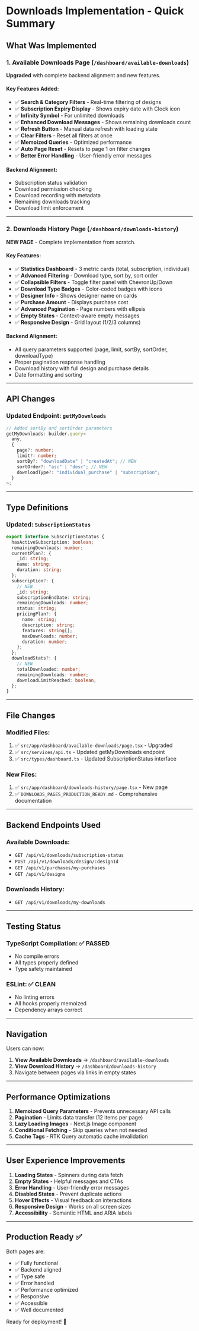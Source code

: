 # Downloads Implementation - Quick Summary

## What Was Implemented

### 1. **Available Downloads Page** (`/dashboard/available-downloads`)

**Upgraded** with complete backend alignment and new features.

#### Key Features Added:

- ✅ **Search & Category Filters** - Real-time filtering of designs
- ✅ **Subscription Expiry Display** - Shows expiry date with Clock icon
- ✅ **Infinity Symbol** - For unlimited downloads
- ✅ **Enhanced Download Messages** - Shows remaining downloads count
- ✅ **Refresh Button** - Manual data refresh with loading state
- ✅ **Clear Filters** - Reset all filters at once
- ✅ **Memoized Queries** - Optimized performance
- ✅ **Auto Page Reset** - Resets to page 1 on filter changes
- ✅ **Better Error Handling** - User-friendly error messages

#### Backend Alignment:

- Subscription status validation
- Download permission checking
- Download recording with metadata
- Remaining downloads tracking
- Download limit enforcement

---

### 2. **Downloads History Page** (`/dashboard/downloads-history`)

**NEW PAGE** - Complete implementation from scratch.

#### Key Features:

- ✅ **Statistics Dashboard** - 3 metric cards (total, subscription, individual)
- ✅ **Advanced Filtering** - Download type, sort by, sort order
- ✅ **Collapsible Filters** - Toggle filter panel with ChevronUp/Down
- ✅ **Download Type Badges** - Color-coded badges with icons
- ✅ **Designer Info** - Shows designer name on cards
- ✅ **Purchase Amount** - Displays purchase cost
- ✅ **Advanced Pagination** - Page numbers with ellipsis
- ✅ **Empty States** - Context-aware empty messages
- ✅ **Responsive Design** - Grid layout (1/2/3 columns)

#### Backend Alignment:

- All query parameters supported (page, limit, sortBy, sortOrder, downloadType)
- Proper pagination response handling
- Download history with full design and purchase details
- Date formatting and sorting

---

## API Changes

### Updated Endpoint: `getMyDownloads`

```typescript
// Added sortBy and sortOrder parameters
getMyDownloads: builder.query<
  any,
  {
    page?: number;
    limit?: number;
    sortBy?: "downloadDate" | "createdAt"; // NEW
    sortOrder?: "asc" | "desc"; // NEW
    downloadType?: "individual_purchase" | "subscription";
  }
>;
```

---

## Type Definitions

### Updated: `SubscriptionStatus`

```typescript
export interface SubscriptionStatus {
  hasActiveSubscription: boolean;
  remainingDownloads: number;
  currentPlan?: {
    _id: string;
    name: string;
    duration: string;
  };
  subscription?: {
    // NEW
    _id: string;
    subscriptionEndDate: string;
    remainingDownloads: number;
    status: string;
    pricingPlan?: {
      name: string;
      description: string;
      features: string[];
      maxDownloads: number;
      duration: number;
    };
  };
  downloadStats?: {
    // NEW
    totalDownloaded: number;
    remainingDownloads: number;
    downloadLimitReached: boolean;
  };
}
```

---

## File Changes

### Modified Files:

1. ✅ `src/app/dashboard/available-downloads/page.tsx` - Upgraded
2. ✅ `src/services/api.ts` - Updated getMyDownloads endpoint
3. ✅ `src/types/dashboard.ts` - Updated SubscriptionStatus interface

### New Files:

1. ✅ `src/app/dashboard/downloads-history/page.tsx` - New page
2. ✅ `DOWNLOADS_PAGES_PRODUCTION_READY.md` - Comprehensive documentation

---

## Backend Endpoints Used

### Available Downloads:

- `GET /api/v1/downloads/subscription-status`
- `POST /api/v1/downloads/design/:designId`
- `GET /api/v1/purchases/my-purchases`
- `GET /api/v1/designs`

### Downloads History:

- `GET /api/v1/downloads/my-downloads`

---

## Testing Status

### TypeScript Compilation: ✅ **PASSED**

- No compile errors
- All types properly defined
- Type safety maintained

### ESLint: ✅ **CLEAN**

- No linting errors
- All hooks properly memoized
- Dependency arrays correct

---

## Navigation

Users can now:

1. **View Available Downloads** → `/dashboard/available-downloads`
2. **View Download History** → `/dashboard/downloads-history`
3. Navigate between pages via links in empty states

---

## Performance Optimizations

1. **Memoized Query Parameters** - Prevents unnecessary API calls
2. **Pagination** - Limits data transfer (12 items per page)
3. **Lazy Loading Images** - Next.js Image component
4. **Conditional Fetching** - Skip queries when not needed
5. **Cache Tags** - RTK Query automatic cache invalidation

---

## User Experience Improvements

1. **Loading States** - Spinners during data fetch
2. **Empty States** - Helpful messages and CTAs
3. **Error Handling** - User-friendly error messages
4. **Disabled States** - Prevent duplicate actions
5. **Hover Effects** - Visual feedback on interactions
6. **Responsive Design** - Works on all screen sizes
7. **Accessibility** - Semantic HTML and ARIA labels

---

## Production Ready ✅

Both pages are:

- ✅ Fully functional
- ✅ Backend aligned
- ✅ Type safe
- ✅ Error handled
- ✅ Performance optimized
- ✅ Responsive
- ✅ Accessible
- ✅ Well documented

Ready for deployment! 🚀
